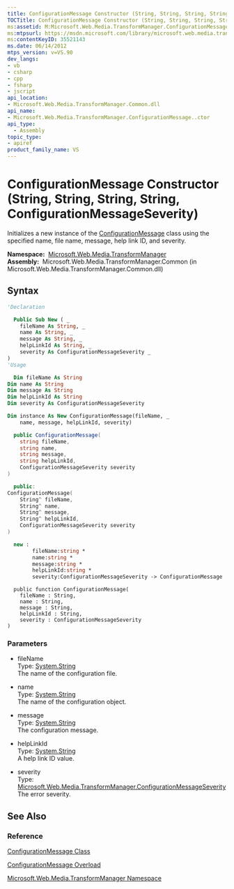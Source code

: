 ```yaml
---
title: ConfigurationMessage Constructor (String, String, String, String, ConfigurationMessageSeverity) (Microsoft.Web.Media.TransformManager)
TOCTitle: ConfigurationMessage Constructor (String, String, String, String, ConfigurationMessageSeverity)
ms:assetid: M:Microsoft.Web.Media.TransformManager.ConfigurationMessage.#ctor(System.String,System.String,System.String,System.String,Microsoft.Web.Media.TransformManager.ConfigurationMessageSeverity)
ms:mtpsurl: https://msdn.microsoft.com/library/microsoft.web.media.transformmanager.configurationmessage.configurationmessage(v=VS.90)
ms:contentKeyID: 35521143
ms.date: 06/14/2012
mtps_version: v=VS.90
dev_langs:
- vb
- csharp
- cpp
- fsharp
- jscript
api_location:
- Microsoft.Web.Media.TransformManager.Common.dll
api_name:
- Microsoft.Web.Media.TransformManager.ConfigurationMessage..ctor
api_type:
  - Assembly
topic_type:
- apiref
product_family_name: VS
---
```


# ConfigurationMessage Constructor (String, String, String, String, ConfigurationMessageSeverity)

Initializes a new instance of the [ConfigurationMessage](configurationmessage-class-microsoft-web-media-transformmanager.md) class using the specified name, file name, message, help link ID, and severity.

**Namespace:**  [Microsoft.Web.Media.TransformManager](microsoft-web-media-transformmanager-namespace.md)  
**Assembly:**  Microsoft.Web.Media.TransformManager.Common (in Microsoft.Web.Media.TransformManager.Common.dll)

## Syntax

```vb
'Declaration

  Public Sub New ( _
    fileName As String, _
    name As String, _
    message As String, _
    helpLinkId As String, _
    severity As ConfigurationMessageSeverity _
)
'Usage

  Dim fileName As String
Dim name As String
Dim message As String
Dim helpLinkId As String
Dim severity As ConfigurationMessageSeverity

Dim instance As New ConfigurationMessage(fileName, _
    name, message, helpLinkId, severity)
```

```csharp
  public ConfigurationMessage(
    string fileName,
    string name,
    string message,
    string helpLinkId,
    ConfigurationMessageSeverity severity
)
```

```cpp
  public:
ConfigurationMessage(
    String^ fileName, 
    String^ name, 
    String^ message, 
    String^ helpLinkId, 
    ConfigurationMessageSeverity severity
)
```

``` fsharp
  new : 
        fileName:string * 
        name:string * 
        message:string * 
        helpLinkId:string * 
        severity:ConfigurationMessageSeverity -> ConfigurationMessage
```

```jscript
  public function ConfigurationMessage(
    fileName : String, 
    name : String, 
    message : String, 
    helpLinkId : String, 
    severity : ConfigurationMessageSeverity
)
```

### Parameters

  - fileName  
    Type: [System.String](https://msdn.microsoft.com/library/s1wwdcbf)  
    The name of the configuration file.  

<!-- end list -->

  - name  
    Type: [System.String](https://msdn.microsoft.com/library/s1wwdcbf)  
    The name of the configuration object.  

<!-- end list -->

  - message  
    Type: [System.String](https://msdn.microsoft.com/library/s1wwdcbf)  
    The configuration message.  

<!-- end list -->

  - helpLinkId  
    Type: [System.String](https://msdn.microsoft.com/library/s1wwdcbf)  
    A help link ID value.  

<!-- end list -->

  - severity  
    Type: [Microsoft.Web.Media.TransformManager.ConfigurationMessageSeverity](configurationmessageseverity-enumeration-microsoft-web-media-transformmanager.md)  
    The error severity.  

## See Also

### Reference

[ConfigurationMessage Class](configurationmessage-class-microsoft-web-media-transformmanager.md)

[ConfigurationMessage Overload](configurationmessage-constructor-microsoft-web-media-transformmanager.md)

[Microsoft.Web.Media.TransformManager Namespace](microsoft-web-media-transformmanager-namespace.md)
